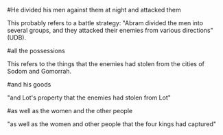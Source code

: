 #He divided his men against them at night and attacked them

This probably refers to a battle strategy: "Abram divided the men into several groups, and they attacked their enemies from various directions" (UDB).

#all the possessions

This refers to the things that the enemies had stolen from the cities of Sodom and Gomorrah.

#and his goods

"and Lot's property that the enemies had stolen from Lot"

#as well as the women and the other people

"as well as the women and other people that the four kings had captured"